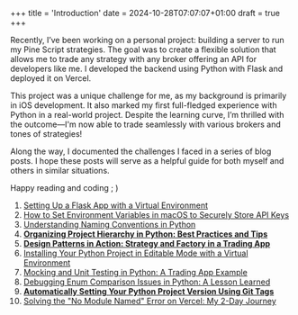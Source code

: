 +++
title = 'Introduction'
date = 2024-10-28T07:07:07+01:00
draft = true
+++

Recently, I’ve been working on a personal project: building a server to run my Pine Script strategies. The goal was to create a flexible solution that allows me to trade any strategy with any broker offering an API for developers like me. I developed the backend using Python with Flask and deployed it on Vercel.

This project was a unique challenge for me, as my background is primarily in iOS development. It also marked my first full-fledged experience with Python in a real-world project. Despite the learning curve, I’m thrilled with the outcome—I'm now able to trade seamlessly with various brokers and tones of strategies!

Along the way, I documented the challenges I faced in a series of blog posts. I hope these posts will serve as a helpful guide for both myself and others in similar situations.

Happy reading and coding ; )

1. [Setting Up a Flask App with a Virtual Environment](https://www.notion.so/Setting-Up-a-Flask-App-with-a-Virtual-Environment-921cd7b69f9a45c9b15953366d30c5fc?pvs=21) 
2. [How to Set Environment Variables in macOS to Securely Store API Keys](https://www.notion.so/How-to-Set-Environment-Variables-in-macOS-to-Securely-Store-API-Keys-a32fe289cc984e459b506c14f32f3f89?pvs=21) 
3. [Understanding Naming Conventions in Python](https://www.notion.so/Understanding-Naming-Conventions-in-Python-a05342910b3d4999b847e4755c8873a3?pvs=21) 
4. [**Organizing Project Hierarchy in Python: Best Practices and Tips**](https://www.notion.so/Organizing-Project-Hierarchy-in-Python-Best-Practices-and-Tips-5f9e03219105479b8f7ab671e5b68618?pvs=21) 
5. [**Design Patterns in Action: Strategy and Factory in a Trading App**](https://www.notion.so/Design-Patterns-in-Action-Strategy-and-Factory-in-a-Trading-App-f821317557fa421cb781df1a07430e14?pvs=21) 
6. [Installing Your Python Project in Editable Mode with a Virtual Environment](https://www.notion.so/Installing-Your-Python-Project-in-Editable-Mode-with-a-Virtual-Environment-112d65f5ece1806f9fbecb32ba320e86?pvs=21) 
7. [Mocking and Unit Testing in Python: A Trading App Example](https://www.notion.so/Mocking-and-Unit-Testing-in-Python-A-Trading-App-Example-112d65f5ece18082a35eee4472b15514?pvs=21) 
8. [Debugging Enum Comparison Issues in Python: A Lesson Learned](https://www.notion.so/Debugging-Enum-Comparison-Issues-in-Python-A-Lesson-Learned-114d65f5ece1806fa70fe4922b7fe8ff?pvs=21) 
9. [**Automatically Setting Your Python Project Version Using Git Tags**](https://www.notion.so/Automatically-Setting-Your-Python-Project-Version-Using-Git-Tags-118d65f5ece18093ba83eb81e73b595c?pvs=21) 
10. [Solving the "No Module Named" Error on Vercel: My 2-Day Journey](https://www.notion.so/Solving-the-No-Module-Named-Error-on-Vercel-My-2-Day-Journey-11cd65f5ece1806a8a1ce88f05ea2cdc?pvs=21)